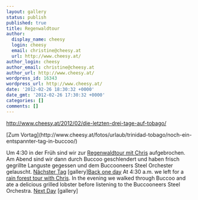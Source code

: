 ```yaml
---
layout: gallery
status: publish
published: true
title: Regenwaldtour
author:
  display_name: cheesy
  login: cheesy
  email: christine@cheesy.at
  url: http://www.cheesy.at/
author_login: cheesy
author_email: christine@cheesy.at
author_url: http://www.cheesy.at/
wordpress_id: 16343
wordpress_url: http://www.cheesy.at/
date: '2012-02-26 18:30:32 +0000'
date_gmt: '2012-02-26 17:30:32 +0000'
categories: []
comments: []
---
```

http://www.cheesy.at/2012/02/die-letzten-drei-tage-auf-tobago/
<!--:de-->[Zum Vortag](http://www.cheesy.at/fotos/urlaub/trinidad-tobago/noch-ein-entspannter-tag-in-buccoo/)
Um 4:30 in der Früh sind wir zur [Regenwaldtour mit Chris](http://www.tobago-dream.com/index.php?option=com_content&task=view&id=61&Itemid=26) aufgebrochen.
Am Abend sind wir dann durch Buccoo geschlendert und haben frisch gegrillte Languste gegessen und dem Buccooneers Steel Orchester gelauscht.
[Nächster Tag](http://www.cheesy.at/fotos/urlaub/trinidad-tobago/warten-auf-den-abflug/)
[gallery]<!--:--><!--:en-->[Back one day](http://www.cheesy.at/en/fotos/urlaub/trinidad-tobago/noch-ein-entspannter-tag-in-buccoo/)
At 4:30 a.m. we left for a [rain forest tour with Chris](http://www.tobago-dream.com/index.php?option=com_content&task=view&id=61&Itemid=26).
In the evening we walked through Buccoo and ate a delicious grilled lobster before listening to the Buccooneers Steel Orchestra.
[Next Day](http://www.cheesy.at/en/fotos/urlaub/trinidad-tobago/warten-auf-den-abflug/)
[gallery]<!--:-->
